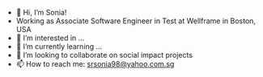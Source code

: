 - 👋 Hi, I’m Sonia!
- Working as Associate Software Engineer in Test at Wellframe in Boston, USA 
- 👀 I’m interested in ...
- 🌱 I’m currently learning ...
- 💞️ I’m looking to collaborate on social impact projects
- 📫 How to reach me: srsonia98@yahoo.com.sg

<!---
srsonia2506/srsonia2506 is a ✨ special ✨ repository because its `README.md` (this file) appears on your GitHub profile.
You can click the Preview link to take a look at your changes.
--->
